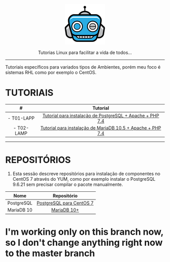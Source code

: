 <p align="center">
 <img src="assets/Logo1.png" alt="InfraGeek" />
</p>

<p align="center">Tutorias Linux para facilitar a vida de todos...</p>

<!-- This is a table in MD default, however, MD table can't be centralized...
| #          | Tutorial                                                                                                                    |
| ---------- | --------------------------------------------------------------------------------------------------------------------------- |
| - T01-LAPP | <a href=https://github.com/GugaJedi/pub/blob/master/LAPP.md>Tutorial para instalação de PostgreSQL + Apache + PHP 7.4</a>   |
| - T02-LAMP | <a href=https://github.com/GugaJedi/pub/blob/master/LAMP.md>Tutorial para instalação de MariaDB 10.5 + Apache + PHP 7.4</a> | 
-->

---

Tutoriais específicos para variados tipos de Ambientes, porém meu foco é sistemas RHL como por exemplo o CentOS.

# TUTORIAIS

<p align="center">
<table align="center">
    <thead>
        <tr>
            <th align="center">#</th>
            <th align="center">Tutorial</th>
        </tr>
    </thead>
    <tbody>
        <tr>
            <td align="center">- T01-LAPP</td>
            <td align="center"><a href=https://github.com/GugaJedi/pub/blob/master/LAPP.md>Tutorial para instalação de PostgreSQL + Apache + PHP 7.4</a></td>
        </tr>
        <tr>
            <td align="center">- T02-LAMP</td>
            <td align="center"><a href=https://github.com/GugaJedi/pub/blob/master/LAMP.md>Tutorial para instalação de MariaDB 10.5 + Apache + PHP 7.4</a></td>
        </tr>
    </tbody>
</table>
</p>

---

# REPOSITÓRIOS

1. Esta sessão descreve repositórios para instalação de componentes no CentOS 7 através do YUM, como por exemplo instalar o PostgreSQL 9.6.21 sem precisar compilar o pacote manualmente.

<p align="center">
<table align="center">
    <thead>
        <tr>
            <th align="center">Nome</th>
            <th align="center">Repositório</th>
        </tr>
    </thead>
    <tbody>
        <tr>
            <td align="center">PostgreSQL</td>
            <td align="center"><a href=https://github.com/GugaJedi/pub/blob/master/ctos7-rhl-pgsql.md>PostgreSQL para CentOS 7</a></td>
        </tr>
        <tr>
            <td align="center">MariaDB 10</td>
            <td align="center"><a href=https://github.com/GugaJedi/pub/blob/master/ctos7-rhl-mariadb.md>MariaDB 10+</a></td>
        </tr>
    </tbody>
</table>
</p>

# I'm working only on this branch now, so I don't change anything right now to the master branch
